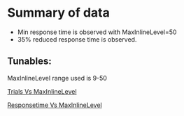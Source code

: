# Summary of data
- Min response time is observed with MaxInlineLevel=50
- 35% reduced response time is observed.

## Tunables:
MaxInlineLevel range used is 9-50

[Trials Vs MaxInlineLevel](trialsVSmaxinlinelevel.png)

[Responsetime Vs MaxInlineLevel](responsetimeVSmaxinlinelevel.png)
